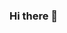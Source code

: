 ### Hi there 👋

<!--
**162flower/162flower** is a ✨ _special_ ✨ repository because its `README.md` (this file) appears on your GitHub profile.

Here are some ideas to get you started:
  ![header](https://capsule-render.vercel.app/api?
  type=rounded&color=timeGradient&text=Welcome%20to%20KoJuHee's%20GitHub%20👋
  &animation=twinkling&fontSize=40&fontAlignY=50&fontAlign=50&height=180)

- 🔭 I’m currently working on ...
- 🌱 I’m currently learning ...
- 👯 I’m looking to collaborate on ...
- 🤔 I’m looking for help with ...
- 💬 Ask me about ...
- 📫 How to reach me: ...
- 😄 Pronouns: ...
- ⚡ Fun fact: ...
-->
